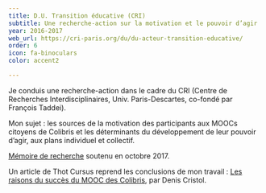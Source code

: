 ```yaml
---
title: D.U. Transition éducative (CRI)
subtitle: Une recherche-action sur la motivation et le pouvoir d’agir
year: 2016-2017
web_url: https://cri-paris.org/du/du-acteur-transition-educative/
order: 6
icon: fa-binoculars
color: accent2

---
```

Je conduis une recherche-action dans le cadre du CRI (Centre de Recherches Interdisciplinaires, Univ. Paris-Descartes, co-fondé par François Taddei).

Mon sujet :  les sources de la motivation des participants aux MOOCs citoyens de Colibris et les déterminants du développement de leur pouvoir d’agir, aux plans individuel et collectif.

[Mémoire de recherche](https://www.dropbox.com/s/pft2fsjg9v72yij/M%C3%A9moire%20Anne%20Lech%C3%AAne%20complet%20DU%2005%20juillet%2017.pdf?dl=0) soutenu en octobre 2017.

Un article de Thot Cursus reprend les conclusions de mon travail : [Les raisons du succès du MOOC des Colibris](), par Denis Cristol.